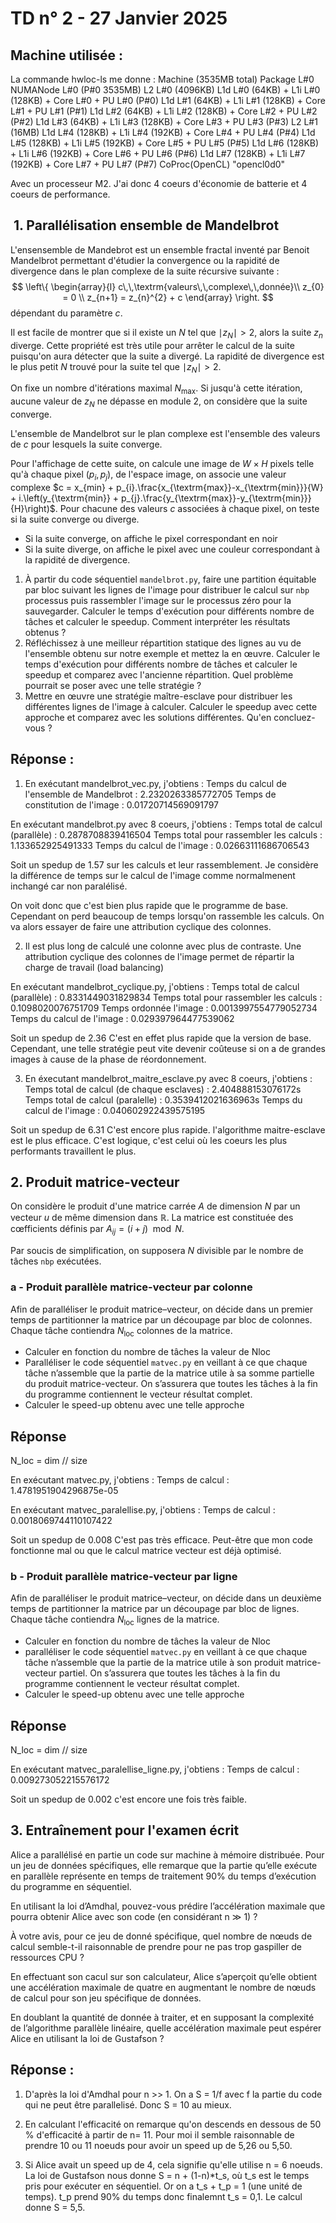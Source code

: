 # TD n° 2 - 27 Janvier 2025

## Machine utilisée :

La commande hwloc-ls me donne :
Machine (3535MB total)
  Package L#0
    NUMANode L#0 (P#0 3535MB)
    L2 L#0 (4096KB)
      L1d L#0 (64KB) + L1i L#0 (128KB) + Core L#0 + PU L#0 (P#0)
      L1d L#1 (64KB) + L1i L#1 (128KB) + Core L#1 + PU L#1 (P#1)
      L1d L#2 (64KB) + L1i L#2 (128KB) + Core L#2 + PU L#2 (P#2)
      L1d L#3 (64KB) + L1i L#3 (128KB) + Core L#3 + PU L#3 (P#3)
    L2 L#1 (16MB)
      L1d L#4 (128KB) + L1i L#4 (192KB) + Core L#4 + PU L#4 (P#4)
      L1d L#5 (128KB) + L1i L#5 (192KB) + Core L#5 + PU L#5 (P#5)
      L1d L#6 (128KB) + L1i L#6 (192KB) + Core L#6 + PU L#6 (P#6)
      L1d L#7 (128KB) + L1i L#7 (192KB) + Core L#7 + PU L#7 (P#7)
  CoProc(OpenCL) "opencl0d0"

Avec un processeur M2. J'ai donc 4 coeurs d'économie de batterie et 4 coeurs de performance.


##  1. Parallélisation ensemble de Mandelbrot

L'ensensemble de Mandebrot est un ensemble fractal inventé par Benoit Mandelbrot permettant d'étudier la convergence ou la rapidité de divergence dans le plan complexe de la suite récursive suivante :
$$
\left\{
\begin{array}{l}
    c\,\,\textrm{valeurs\,\,complexe\,\,donnée}\\
    z_{0} = 0 \\
    z_{n+1} = z_{n}^{2} + c
\end{array}
\right.
$$
dépendant du paramètre $c$.

Il est facile de montrer que si il existe un $N$ tel que $\mid z_{N} \mid > 2$, alors la suite $z_{n}$ diverge. Cette propriété est très utile pour arrêter le calcul de la suite puisqu'on aura détecter que la suite a divergé. La rapidité de divergence est le plus petit $N$ trouvé pour la suite tel que $\mid z_{N} \mid > 2$.

On fixe un nombre d'itérations maximal $N_{\textrm{max}}$. Si jusqu'à cette itération, aucune valeur de $z_{N}$ ne dépasse en module 2, on considère que la suite converge.

L'ensemble de Mandelbrot sur le plan complexe est l'ensemble des valeurs de $c$ pour lesquels la suite converge.

Pour l'affichage de cette suite, on calcule une image de $W\times H$ pixels telle qu'à chaque pixel $(p_{i},p_{j})$, de l'espace image, on associe une valeur complexe  $c = x_{min} + p_{i}.\frac{x_{\textrm{max}}-x_{\textrm{min}}}{W} + i.\left(y_{\textrm{min}} + p_{j}.\frac{y_{\textrm{max}}-y_{\textrm{min}}}{H}\right)$. Pour chacune des valeurs $c$ associées à chaque pixel, on teste si la suite converge ou diverge.

- Si la suite converge, on affiche le pixel correspondant en noir
- Si la suite diverge, on affiche le pixel avec une couleur correspondant à la rapidité de divergence.

1. À partir du code séquentiel `mandelbrot.py`, faire une partition équitable par bloc suivant les lignes de l'image pour distribuer le calcul sur `nbp` processus  puis rassembler l'image sur le processus zéro pour la sauvegarder. Calculer le temps d'exécution pour différents nombre de tâches et calculer le speedup. Comment interpréter les résultats obtenus ?
2. Réfléchissez à une meilleur répartition statique des lignes au vu de l'ensemble obtenu sur notre exemple et mettez la en œuvre. Calculer le temps d'exécution pour différents nombre de tâches et calculer le speedup et comparez avec l'ancienne répartition. Quel problème pourrait se poser avec une telle stratégie ?
3. Mettre en œuvre une stratégie maître-esclave pour distribuer les différentes lignes de l'image à calculer. Calculer le speedup avec cette approche et comparez  avec les solutions différentes. Qu'en concluez-vous ?

## Réponse :

1) En exécutant mandelbrot_vec.py, j'obtiens :
Temps du calcul de l'ensemble de Mandelbrot : 2.2320263385772705
Temps de constitution de l'image : 0.01720714569091797

En exécutant mandelbrot.py avec 8 coeurs, j'obtiens :
Temps total de calcul (parallèle) : 0.2878708839416504
Temps total pour rassembler les calculs : 1.133652925491333
Temps du calcul de l'image : 0.02663111686706543

Soit un spedup de 1.57 sur les calculs et leur rassemblement. Je considère la différence de temps sur le calcul de l'image comme normalmenent inchangé car non paralélisé.

On voit donc que c'est bien plus rapide que le programme de base. Cependant on perd beaucoup de temps lorsqu'on rassemble les calculs. On va alors essayer de faire une attribution cyclique des colonnes.


2) Il est plus long de calculé une colonne avec plus de contraste. Une attribution cyclique des colonnes de l'image permet de répartir la charge de travail (load balancing)

En exécutant mandelbrot_cyclique.py, j'obtiens : 
Temps total de calcul (parallèle) : 0.8331449031829834
Temps total pour rassembler les calculs : 0.1098020076751709
Temps ordonnée l'image : 0.0013997554779052734
Temps du calcul de l'image : 0.029397964477539062

Soit un spedup de 2.36 C'est en effet plus rapide que la version de base. Cependant, une telle stratégie peut vite devenir coûteuse si on a de grandes images à cause de la phase de réordonnement.


3) En éxecutant mandelbrot_maitre_esclave.py avec 8 coeurs, j'obtiens :
Temps total de calcul (de chaque esclaves) : 2.404888153076172s
Temps total de calcul (paralelle) : 0.3539412021636963s
Temps du calcul de l'image : 0.040602922439575195

Soit un spedup de 6.31 C'est encore plus rapide. l'algorithme maitre-esclave est le plus efficace. C'est logique, c'est celui où les coeurs les plus performants travaillent le plus.

## 2. Produit matrice-vecteur

On considère le produit d'une matrice carrée $A$ de dimension $N$ par un vecteur $u$ de même dimension dans $\mathbb{R}$. La matrice est constituée des cœfficients définis par $A_{ij} = (i+j) \mod N$. 

Par soucis de simplification, on supposera $N$ divisible par le nombre de tâches `nbp` exécutées.

### a - Produit parallèle matrice-vecteur par colonne

Afin de paralléliser le produit matrice–vecteur, on décide dans un premier temps de partitionner la matrice par un découpage par bloc de colonnes. Chaque tâche contiendra $N_{\textrm{loc}}$ colonnes de la matrice. 

- Calculer en fonction du nombre de tâches la valeur de Nloc
- Paralléliser le code séquentiel `matvec.py` en veillant à ce que chaque tâche n’assemble que la partie de la matrice utile à sa somme partielle du produit matrice-vecteur. On s’assurera que toutes les tâches à la fin du programme contiennent le vecteur résultat complet.
- Calculer le speed-up obtenu avec une telle approche

## Réponse

N_loc = dim // size

En exécutant matvec.py, j'obtiens : 
Temps de calcul : 1.4781951904296875e-05

En exécutant matvec_paralellise.py, j'obtiens :
Temps de calcul : 0.0018069744110107422

Soit un spedup de 0.008 C'est pas très efficace. Peut-être que mon code fonctionne mal ou que le calcul matrice vecteur est déjà optimisé.

### b - Produit parallèle matrice-vecteur par ligne

Afin de paralléliser le produit matrice–vecteur, on décide dans un deuxième temps de partitionner la matrice par un découpage par bloc de lignes. Chaque tâche contiendra $N_{\textrm{loc}}$ lignes de la matrice.

- Calculer en fonction du nombre de tâches la valeur de Nloc
- paralléliser le code séquentiel `matvec.py` en veillant à ce que chaque tâche n’assemble que la partie de la matrice utile à son produit matrice-vecteur partiel. On s’assurera que toutes les tâches à la fin du programme contiennent le vecteur résultat complet.
- Calculer le speed-up obtenu avec une telle approche

## Réponse

N_loc = dim // size

En exécutant matvec_paralellise_ligne.py, j'obtiens :
Temps de calcul : 0.009273052215576172

Soit un spedup de 0.002 c'est encore une fois très faible.

## 3. Entraînement pour l'examen écrit

Alice a parallélisé en partie un code sur machine à mémoire distribuée. Pour un jeu de données spécifiques, elle remarque que la partie qu’elle exécute en parallèle représente en temps de traitement 90% du temps d’exécution du programme en séquentiel.

En utilisant la loi d’Amdhal, pouvez-vous prédire l’accélération maximale que pourra obtenir Alice avec son code (en considérant n ≫ 1) ?

À votre avis, pour ce jeu de donné spécifique, quel nombre de nœuds de calcul semble-t-il raisonnable de prendre pour ne pas trop gaspiller de ressources CPU ?

En effectuant son cacul sur son calculateur, Alice s’aperçoit qu’elle obtient une accélération maximale de quatre en augmentant le nombre de nœuds de calcul pour son jeu spécifique de données.

En doublant la quantité de donnée à traiter, et en supposant la complexité de l’algorithme parallèle linéaire, quelle accélération maximale peut espérer Alice en utilisant la loi de Gustafson ?


## Réponse :

1) D'après la loi d'Amdhal pour n >> 1. On a S = 1/f avec f la partie du code qui ne peut être parallelisé. Donc S = 10 au mieux.

2) En calculant l'efficacité on remarque qu'on descends en dessous de 50 % d'efficacité à partir de n= 11. Pour moi il semble raisonnable de prendre 10 ou 11 noeuds pour avoir un speed up de 5,26 ou 5,50.

3) Si Alice avait un speed up de 4, cela signifie qu'elle utilise n = 6 noeuds. La loi de Gustafson nous donne
S = n + (1-n)*t_s, où t_s est le temps pris pour exécuter en séquentiel. Or on a t_s + t_p = 1 (une unité de temps). t_p prend 90% du temps donc finalemnt t_s = 0,1. Le calcul donne S = 5,5.
